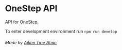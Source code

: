 # OneStep API

API for [OneStep](https://onestep.si/).

To enter development environment run `npm run develop`

###### Made by [Aiken Tine Ahac](https://aikenahac.com/)
